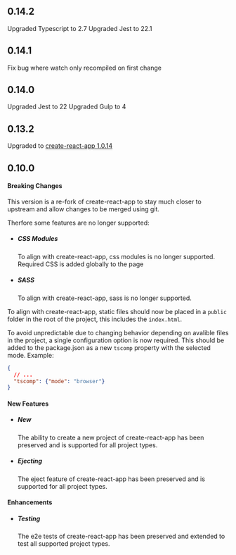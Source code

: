 ## 0.14.2

Upgraded Typescript to 2.7
Upgraded Jest to 22.1

## 0.14.1

Fix bug where watch only recompiled on first change

## 0.14.0

Upgraded Jest to 22
Upgraded Gulp to 4

## 0.13.2

Upgraded to [create-react-app 1.0.14](https://github.com/facebookincubator/create-react-app/blob/master/CHANGELOG.md#1014-september-26-2017)

## 0.10.0

#### Breaking Changes

This version is a re-fork of create-react-app to stay much closer to upstream
and allow changes to be merged using git.

Therfore some features are no longer supported:
* ##### CSS Modules
  To align with create-react-app, css modules is no longer supported. Required CSS is added globally to the page

* ##### SASS
  To align with create-react-app, sass is no longer supported.

To align with create-react-app, static files should now be placed in a `public` folder in the root of the project, this includes the `index.html`.

To avoid unpredictable due to changing behavior depending on avalible files in the project, a single configuration option is now required. This should be added to the package.json as a new `tscomp` property with the selected mode.
Example:
```json
{
  // ...
  "tscomp": {"mode": "browser"}
}
```

#### New Features
* ##### New
  The ability to create a new project of create-react-app has been preserved and is supported for all project types.

* ##### Ejecting
  The eject feature of create-react-app has been preserved and is supported for all project types.

#### Enhancements
* ##### Testing
  The e2e tests of create-react-app has been preserved and extended to test all supported project types.
